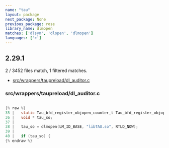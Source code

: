 ```yaml
---
name: "tau"
layout: package
next_package: None
previous_package: rose
library_name: dlmopen
matches: ['dlsym', 'dlopen', 'dlmopen']
languages: ['c']
---
```

## 2.29.1
2 / 3452 files match, 1 filtered matches.

 - [src/wrappers/taupreload/dl_auditor.c](#srcwrapperstaupreloaddl_auditorc)

### src/wrappers/taupreload/dl_auditor.c

```c

{% raw %}
35 |   static Tau_bfd_register_objopen_counter_t Tau_bfd_register_objopen_counter = NULL;
36 |   void * tau_so;
37 | 
38 |   tau_so = dlmopen(LM_ID_BASE, "libTAU.so", RTLD_NOW);
39 | 
40 |   if (tau_so) {
{% endraw %}

```